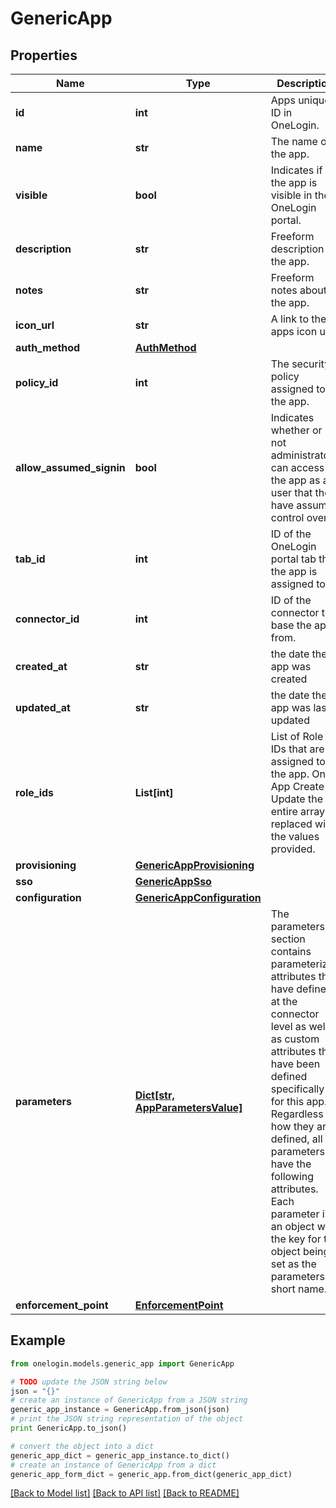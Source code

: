 # GenericApp


## Properties
Name | Type | Description | Notes
------------ | ------------- | ------------- | -------------
**id** | **int** | Apps unique ID in OneLogin. | [optional] [readonly] 
**name** | **str** | The name of the app. | [optional] 
**visible** | **bool** | Indicates if the app is visible in the OneLogin portal. | [optional] 
**description** | **str** | Freeform description of the app. | [optional] 
**notes** | **str** | Freeform notes about the app. | [optional] 
**icon_url** | **str** | A link to the apps icon url | [optional] 
**auth_method** | [**AuthMethod**](AuthMethod.md) |  | [optional] 
**policy_id** | **int** | The security policy assigned to the app. | [optional] 
**allow_assumed_signin** | **bool** | Indicates whether or not administrators can access the app as a user that they have assumed control over. | [optional] 
**tab_id** | **int** | ID of the OneLogin portal tab that the app is assigned to. | [optional] 
**connector_id** | **int** | ID of the connector to base the app from. | [optional] [readonly] 
**created_at** | **str** | the date the app was created | [optional] [readonly] 
**updated_at** | **str** | the date the app was last updated | [optional] [readonly] 
**role_ids** | **List[int]** | List of Role IDs that are assigned to the app. On App Create or Update the entire array is replaced with the values provided. | [optional] 
**provisioning** | [**GenericAppProvisioning**](GenericAppProvisioning.md) |  | [optional] 
**sso** | [**GenericAppSso**](GenericAppSso.md) |  | [optional] 
**configuration** | [**GenericAppConfiguration**](GenericAppConfiguration.md) |  | [optional] 
**parameters** | [**Dict[str, AppParametersValue]**](AppParametersValue.md) | The parameters section contains parameterized attributes that have defined at the connector level as well as custom attributes that have been defined specifically for this app. Regardless of how they are defined, all parameters have the following attributes. Each parameter is an object with the key for the object being set as the parameters short name. | [optional] 
**enforcement_point** | [**EnforcementPoint**](EnforcementPoint.md) |  | [optional] 

## Example

```python
from onelogin.models.generic_app import GenericApp

# TODO update the JSON string below
json = "{}"
# create an instance of GenericApp from a JSON string
generic_app_instance = GenericApp.from_json(json)
# print the JSON string representation of the object
print GenericApp.to_json()

# convert the object into a dict
generic_app_dict = generic_app_instance.to_dict()
# create an instance of GenericApp from a dict
generic_app_form_dict = generic_app.from_dict(generic_app_dict)
```
[[Back to Model list]](../README.md#documentation-for-models) [[Back to API list]](../README.md#documentation-for-api-endpoints) [[Back to README]](../README.md)



